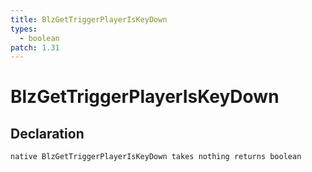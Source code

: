 ```yaml
---
title: BlzGetTriggerPlayerIsKeyDown
types:
  - boolean
patch: 1.31
---
```


# BlzGetTriggerPlayerIsKeyDown

## Declaration

```
native BlzGetTriggerPlayerIsKeyDown takes nothing returns boolean
```